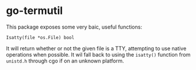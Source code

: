 # go-termutil

This package exposes some very baic, useful functions:

    Isatty(file *os.File) bool

It will return whether or not the given file is a TTY, attempting to use native operations
when possible.  It wil fall back to using the `isatty()` function from `unistd.h` through
cgo if on an unknown platform.
